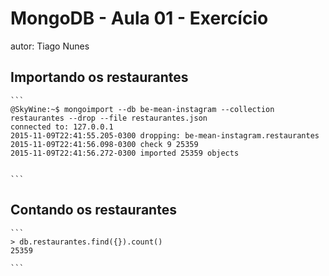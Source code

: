 # MongoDB - Aula 01 - Exercício
autor: Tiago Nunes

## Importando os restaurantes

    ```
    @SkyWine:~$ mongoimport --db be-mean-instagram --collection restaurantes --drop --file restaurantes.json
    connected to: 127.0.0.1
    2015-11-09T22:41:55.205-0300 dropping: be-mean-instagram.restaurantes
    2015-11-09T22:41:56.098-0300 check 9 25359
    2015-11-09T22:41:56.272-0300 imported 25359 objects


    ```

## Contando os restaurantes

    ```
    > db.restaurantes.find({}).count()
    25359

    ```
